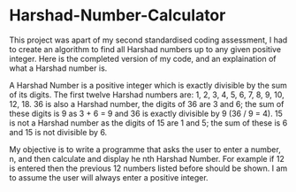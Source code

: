 # Harshad-Number-Calculator
This project was apart of my second standardised coding assessment, I had to create an algorithm to find all Harshad numbers up to any given positive integer. Here is the completed version of my code, and an explaination of what a Harshad number is.

A Harshad Number is a positive integer which is exactly divisible by the sum of its digits. The first twelve Harshad numbers are: 1, 2, 3, 4, 5, 6, 7, 8, 9, 10, 12, 18. 36 is also a Harshad number, the digits of 36 are 3 and 6; the sum of these digits is 9 as 3 + 6 = 9 and 36 is exactly divisible by 9 (36 / 9 = 4). 15 is not a Harshad number as the digits of 15 are 1 and 5; the sum of these is 6 and 15 is not divisible by 6.

My objective is to write a programme that asks the user to enter a number, n, and then calculate and display he nth Harshad Number. For example if 12 is entered then the previous 12 numbers listed before should be shown. I am to assume the user will always enter a positive integer.
